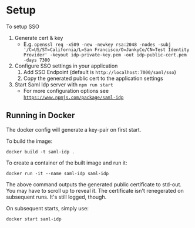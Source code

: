 # Setup

To setup SSO

  1. Generate cert & key
      * E.g. `openssl req -x509 -new -newkey rsa:2048 -nodes -subj '/C=US/ST=California/L=San Francisco/O=JankyCo/CN=Test Identity Provider' -keyout idp-private-key.pem -out idp-public-cert.pem -days 7300`
  1. Configure SSO settings in your application
      1. Add SSO Endpoint (default is `http://localhost:7000/saml/sso`)
      1. Copy the generated public cert to the application settings
  1. Start Saml Idp server with `npm run start`
      * For more configuration options see [`https://www.npmjs.com/package/saml-idp`](https://www.npmjs.com/package/saml-idp)

## Running in Docker

The docker config will generate a key-pair on first start.

To build the image:

`docker build -t saml-idp .`

To create a container of the built image and run it:

`docker run -it --name saml-idp saml-idp`

The above command outputs the generated public certificate to std-out. You may have to scroll up to reveal it. The certificate isn't renegerated on subsequent runs. It's still logged, though.

On subsequent starts, simply use:

`docker start saml-idp`